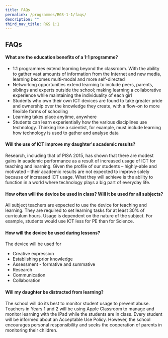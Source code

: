 ```yaml
---
title: FAQs
permalink: /programmes/RGS-1-1/faqs/
description: ""
third_nav_title: RGS 1:1
---
```

## FAQs

#### What are the education benefits of a 1:1 programme?

*   1:1 programmes extend learning beyond the classroom. With the ability to gather vast amounts of information from the Internet and new media, learning becomes multi-modal and more self-directed
*   Networking opportunities extend learning to include peers, parents, siblings and experts outside the school; making learning a collaborative experience while maintaining the individuality of each girl
*   Students who own their own ICT devices are found to take greater pride and ownership over the knowledge they create, with a flow-on to more flexible forms of schooling
*   Learning takes place anytime, anywhere
*   Students can learn experientially how the various disciplines use technology. Thinking like a scientist, for example, must include learning how technology is used to gather and analyse data

#### Will the use of ICT improve my daughter's academic results?

Research, including that of PISA 2015, has shown that there are modest gains in academic performance as a result of increased usage of ICT for teaching and learning. Given the profile of our students – highly-able and motivated – their academic results are not expected to improve solely because of increased ICT usage. What they will achieve is the ability to function in a world where technology plays a big part of everyday life.

#### How often will the device be used in class? Will it be used for all subjects?

All subject teachers are expected to use the device for teaching and learning. They are required to set learning tasks for at least 30% of curriculum hours. Usage is dependent on the nature of the subject. For example, students would use ICT less for PE than for Science.

#### How will the device be used during lessons?

The device will be used for

*   Creative expression
*   Establishing prior knowledge
*   Assessment - formative and summative
*   Research
*   Communication
*   Collaboration

#### Will my daughter be distracted from learning?

The school will do its best to monitor student usage to prevent abuse. Teachers in Years 1 and 2 will be using Apple Classroom to manage and monitor learning with the iPad while the students are in class. Every student will be informed about an Acceptable Use Policy. However, the school encourages personal responsibility and seeks the cooperation of parents in monitoring their children.